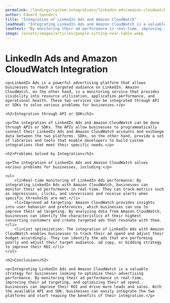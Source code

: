 ```yaml
---
permalink: /landings/system-integrations/linkedin-ads/amazon-cloudwatch
author: Edward Saunders
title: "Integration of LinkedIn Ads and Amazon CloudWatch"
leadhead: "Integrating LinkedIn Ads and Amazon CloudWatch is a valuable strategy for businesses looking to optimize their advertising performance"
leadtext: "By monitoring their ad performance in real-time, improving their ad targeting, and optimizing their ad spend, businesses can improve their ROI and drive more leads and sales. With the available API and SDK, businesses can easily integrate the two platforms and start reaping the benefits of their integration."
image: /assets/images/articles/people-sitting-near-table.webp
---
```

<div class="arttext">    <h1>LinkedIn Ads and Amazon CloudWatch Integration</h1>

    <p>LinkedIn Ads is a powerful advertising platform that allows businesses to reach a targeted audience on LinkedIn. Amazon CloudWatch, on the other hand, is a monitoring service that provides visibility into resource utilization, application performance, and operational health. These two services can be integrated through API or SDKs to solve various problems for businesses.</p>
    
    <h2>Integration through API or SDK</h2>

    <p>The integration of LinkedIn Ads and Amazon CloudWatch can be done through APIs or SDKs. The APIs allow businesses to programmatically connect their LinkedIn Ads and Amazon CloudWatch accounts and exchange data between the two platforms. SDKs, on the other hand, provide a set of libraries and tools that enable developers to build custom integrations that meet their specific needs.</p>

    <h2>Problems Solved by Integration</h2>

    <p>The integration of LinkedIn Ads and Amazon CloudWatch solves various problems for businesses, including:</p>

    <ul>
        <li>Real-time monitoring of LinkedIn Ads performance: By integrating LinkedIn Ads with Amazon CloudWatch, businesses can monitor their ad performance in real-time. They can track metrics such as impressions, clicks, and conversions and receive alerts when specific thresholds are met.</li>
        <li>Improved ad targeting: Amazon CloudWatch provides insights into user behavior and preferences, which businesses can use to improve their ad targeting. By analyzing data from Amazon CloudWatch, businesses can identify the characteristics of their highest converting customers and create targeted ads that resonate with them.</li>
        <li>Cost optimization: The integration of LinkedIn Ads with Amazon CloudWatch enables businesses to track their ad spend and adjust their budget accordingly. They can identify the ads that are performing poorly and adjust their target audience, ad copy, or bidding strategy to improve their ROI.</li>
    </ul>

    <h2>Conclusion</h2>

    <p>Integrating LinkedIn Ads and Amazon CloudWatch is a valuable strategy for businesses looking to optimize their advertising performance. By monitoring their ad performance in real-time, improving their ad targeting, and optimizing their ad spend, businesses can improve their ROI and drive more leads and sales. With the available API and SDK, businesses can easily integrate the two platforms and start reaping the benefits of their integration.</p>

</div>